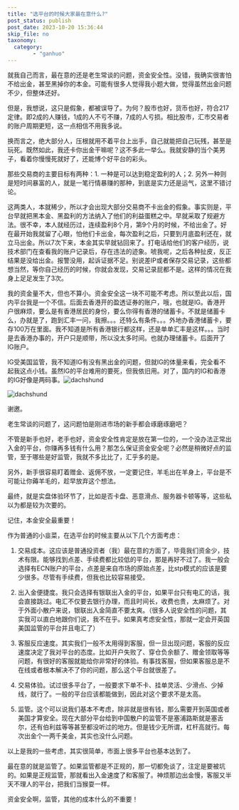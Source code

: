 ```yaml
---
title: "选平台的时候大家最在意什么?"
post_status: publish
post_date: 2023-10-20 15:36:44
skip_file: no
taxonomy:
  category:
        - "ganhuo"
---
```


就我自己而言，最在意的还是老生常谈的问题，资金安全性。没错，我确实很害怕不给出金，甚至黑掉你的本金。可能有很多人觉得我小题大做，觉得虽然出金问题不少，但整体还好。

但是，我想说，这只是假象，都被误导了。为何？股市也好，货币也好，符合217定律。即2成的人赚钱，1成的人不亏不赚，7成的人亏损。相比股市，汇市交易者的账户周期更短，这一点相信不用我多说。

换而言之，绝大部分人，压根就用不着平台上出手，自己就能把自己玩残，甚至是玩死。既然如此，我还卡你出金干嘛呢？这不多此一举么。我就安静的当个美男子，看着你慢慢死就好了，还能博个好平台的彩头。

那些交易商的主要目标有两种：1. 一种是可以达到稳定盈利的人；2. 另外一种则是短时间暴富的人，就是一笔行情暴赚的那种，到底是实力还是运气，这里不错讨论。

这两类人，本就稀少，所以才会出现大部分交易商不卡出金的假象。事实则是，平台早就把黑本金、黑盈利的方法纳入了他们的利益蛋糕之中。早就采取了规避方法。很不幸，本人就经历过，连续盈利8个月，第9个月的时候，不给出金了。好在最开始我就留了心眼，怕他们卡出金，每次盈利之后，只要到月底盈利还在，就立马出金。所以7次下来，本金其实早就钻回来了。打电话给他们的客户经历，说技术部门在查看我的账户记录后，存在违法的迹象。唬我呢，之后各种扯皮，反正结果是没给出金。报警没用，起诉证据不足。别说差IP或者保存交易记录，这些都想当然，等你自己经历的时候，你就会发现，交易记录屁都不是。这样的情况在我身上足足发生了3次。

我的资金量不大，但也不算小。资金安全这一块不可能不考虑。所以至此以后，国内平台我是一个不信。后面去香港开的盈透证券的账户，哦，也就是IG。香港开户很麻烦，要么是有香港居民的身份，要么你得有香港的储蓄卡。不就是储蓄卡么，办就是了，跑到汇丰一问，我擦。。。还特么有条件。。。外地办香港储蓄卡，要存100万在里面。我不知道是所有香港银行都这样，还是单单汇丰是这样。。。当时是去香港办事的，开户只是顺带，所以没太多时间。也就办理储蓄卡。后面开了IG账户。

IG受美国监管，我不知道IG有没有黑出金的问题，但就IG的体量来看，完全看不起我这点小钱。虽然IG的平台难用的要死，但我依旧用。对了，国内的IG和香港的IG好像是两码事。![dachshund](https://cdn.fendou.la/funstoutiao/2020/12/110719282.jpg "7.jpg")

![dachshund](https://cdn.fendou.la/funstoutiao/2020/12/110731360.jpg "9.jpg")

谢邀。

老生常谈的问题了，这问题怕是刚进市场的新手都会琢磨琢磨吧？

不管是新手也好，老手也好，资金安全性肯定是放在第一位的，一个没办法正常出入金的平台，你赚再多钱有什么用？那怎么保证资金安全呢？必然是稍微好点的监管，至于哪些是好监管，我就不多比比了，汇乎多的是。

另外，新手很容易盯着赠金、返佣不放，一定要记住，羊毛出在羊身上，平台是不可能让你薅羊毛的，趁早放弃这个想法。

最终，就是实盘体验环节了，比如是否卡盘、恶意滑点、服务器卡顿等等，这些私以为都是较为次要的。

记住，本金安全最重要！

作为普通的小韭菜，在选平台的时候主要从以下几个方面考虑：

1. 交易成本。这应该是普通投资者（我）最在意的方面了，毕竟我们资金少，技术有限。能够找到点差、手续费都比较低的平台，那是再好不过了。我一般会选择有ECN账户的平台，点差是来自市场的原始点差，比stp模式的应该是要少很多。尽管有手续费，但我也比较容易接受。
2. 出入金便捷度。我只会选择有银联出入金的平台，如果平台只有电汇的话，我会直接跳过。电汇不仅要去银行办理，而且时间长，收费也贵，太麻烦了。对于外面小散户来说，银联出入金简直不要太爽。（很多人说安全性的问题，其实我可以直白地跟你们说，我不在乎。如果真考虑安全性，那就一定会开英国美国监管的平台并且电汇了）
    
3. 客服反应速度。其实我们一般不太用得到客服，但一旦出现问题，客服的反应速度决定了我对平台的态度。比如开户失败了、穿仓负余额了、赠金领取等等问题，有很好的客服就能给你非常好的体验。有事找客服，但如果客服总是不在线或者根本解决不了你的问题，那么这个平台就很差了。
4. 交易体验。试过很多平台了，一般要求下单不卡、挂单灵活、少滑点、少掉线，就行了。一般的平台应该都能做到，因此对这个要求不是太高。
5. 监管。这个可以说我们基本不考虑，除非就是很有钱，那么需要开到英国或者美国才算安全。现在大部分平台给到中国散户的监管不是塞浦路斯就是塞舌尔，还有伯利兹等等甚至都没听过的地方。但是钱少无所谓，杠杆高就行。每次出金个一两千美金，其实也没什么问题。

以上是我的一些考虑，其实很简单，市面上很多平台也基本达到了。

最在意的就是监管了。如果监管都是不正规的，那一切都免谈了，注定是要被坑的。如果是正规监管，那就看出入金速度了和客服了。神烦那边出金慢，客服又半天不理人的平台，把我们当猴耍一样。

资金安全啊，监管，其他的成本什么的不重要！
